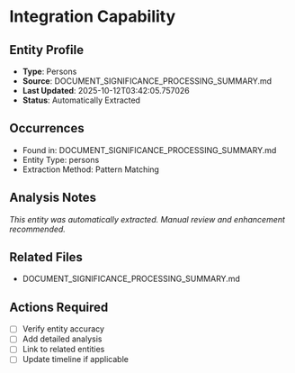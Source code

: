 # Integration Capability

## Entity Profile
- **Type**: Persons
- **Source**: DOCUMENT_SIGNIFICANCE_PROCESSING_SUMMARY.md
- **Last Updated**: 2025-10-12T03:42:05.757026
- **Status**: Automatically Extracted

## Occurrences
- Found in: DOCUMENT_SIGNIFICANCE_PROCESSING_SUMMARY.md
- Entity Type: persons
- Extraction Method: Pattern Matching

## Analysis Notes
*This entity was automatically extracted. Manual review and enhancement recommended.*

## Related Files
- DOCUMENT_SIGNIFICANCE_PROCESSING_SUMMARY.md

## Actions Required
- [ ] Verify entity accuracy
- [ ] Add detailed analysis
- [ ] Link to related entities
- [ ] Update timeline if applicable

